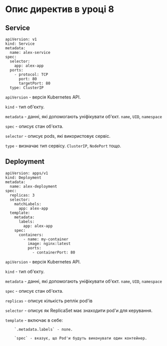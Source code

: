 # Опис директив в уроці 8

## Service

```
apiVersion: v1
kind: Service
metadata:
  name: alex-service
spec:
  selector:
    app: alex-app
  ports:
    - protocol: TCP
      port: 80
      targetPort: 80
  type: ClusterIP
```
`apiVersion` - версія Kubernetes API.

`kind` - тип об'єкту.

`metadata` - данні, які допомогають уніфікувати об'єкт. `name`, `UID`, `namespace`

`spec` - описує стан об'єкта. 

`selector` - описує pods, які використовує сервіс. 

`type` - визначає тип сервісу. `ClusterIP`, `NodePort` тощо. 


## Deployment

```
apiVersion: apps/v1
kind: Deployment
metadata:
  name: alex-deployment 
spec:
  replicas: 3
  selector:
    matchLabels:
      app: alex-app
  template:
    metadata:
      labels:
        app: alex-app
    spec:
      containers:
        - name: my-container 
          image: nginx:latest
          ports:
            - containerPort: 80

```

`apiVersion` - версія Kubernetes API.

`kind` - тип об'єкту.

`metadata` - данні, які допомогають уніфікувати об'єкт. `name`, `UID`, `namespace`

`spec` - описує стан об'єкта. 

`replicas` - описує кількість реплік pod'ів

`selector` - описує як ReplicaSet має знаходити pod'и для керування.

`template` - включає в себе: 

        `.metadata.labels` - поле.

        `spec` - вказує, що Pod'и будуть виконувати один контейнер.  
